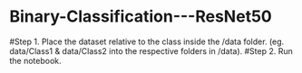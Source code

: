 # Binary-Classification---ResNet50

#Step 1. Place the dataset relative to the class inside the /data folder. (eg. data/Class1 & data/Class2 into the respective folders in /data).
#Step 2. Run the notebook.
